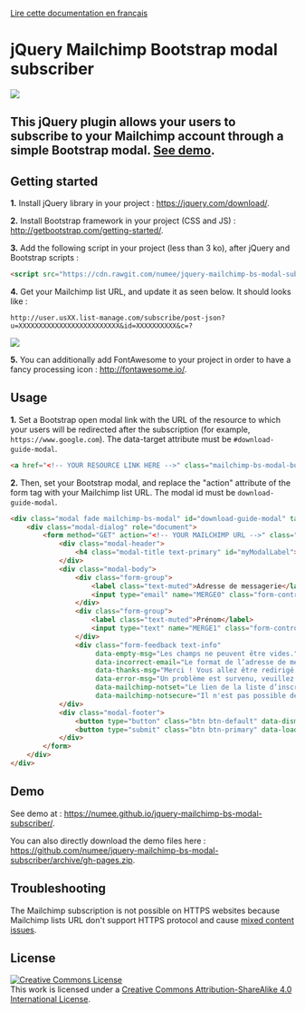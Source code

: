[Lire cette documentation en français](https://github.com/numee/jquery-mailchimp-bs-modal-subscriber/blob/master/LISEZ-MOI.md)

# jQuery Mailchimp Bootstrap modal subscriber

![](https://cloud.githubusercontent.com/assets/6952638/18815744/77cbf162-8339-11e6-88b1-f36a5803dc46.png)

## This jQuery plugin allows your users to subscribe to your Mailchimp account through a simple Bootstrap modal. [See demo](https://numee.github.io/jquery-mailchimp-bs-modal-subscriber/).

## Getting started

**1.** Install jQuery library in your project : https://jquery.com/download/.

**2.** Install Bootstrap framework in your project (CSS and JS) : http://getbootstrap.com/getting-started/.

**3.** Add the following script in your project (less than 3 ko), after jQuery and Bootstrap scripts :
```html
<script src="https://cdn.rawgit.com/numee/jquery-mailchimp-bs-modal-subscriber/07d5cad7d8772e5d84b4c4cbaae9b9cab6916c5e/jquery-mailchimp-bs-modal-subscriber.min.js"></script>
```

**4.** Get your Mailchimp list URL, and update it as seen below. It should looks like :

`http://user.usXX.list-manage.com/subscribe/post-json?u=XXXXXXXXXXXXXXXXXXXXXXXXX&id=XXXXXXXXXX&c=?`

![](https://cloud.githubusercontent.com/assets/6952638/18815183/1a09732a-8329-11e6-94c7-c51c2166c5b2.gif)

**5.** You can additionally add FontAwesome to your project in order to have a fancy processing icon : http://fontawesome.io/.

## Usage

**1.** Set a Bootstrap open modal link with the URL of the resource to which your users will be redirected after the subscription (for example, `https://www.google.com`). The data-target attribute must be `#download-guide-modal`.
```html
<a href="<!-- YOUR RESOURCE LINK HERE -->" class="mailchimp-bs-modal-button bootstrap-button" data-toggle="modal" data-target="#download-guide-modal">Télécharger le document</a>
```


**2.** Then, set your Bootstrap modal, and replace the "action" attribute of the form tag with your Mailchimp list URL. The modal id must be `download-guide-modal`.
```html
<div class="modal fade mailchimp-bs-modal" id="download-guide-modal" tabindex="-1" role="dialog" aria-labelledby="myDownloadGuideModal">
	<div class="modal-dialog" role="document">
		<form method="GET" action="<!-- YOUR MAILCHIMP URL -->" class="modal-content">
			<div class="modal-header">
				<h4 class="modal-title text-primary" id="myModalLabel">Inscrivez-vous pour vous rendre sur Google !</h4>
			</div>
			<div class="modal-body">
				<div class="form-group">
					<label class="text-muted">Adresse de messagerie</label>
					<input type="email" name="MERGE0" class="form-control" placeholder="adresse@domaine.com">
				</div>
				<div class="form-group">
					<label class="text-muted">Prénom</label>
					<input type="text" name="MERGE1" class="form-control" placeholder="John Doe">
				</div>
				<div class="form-feedback text-info" 
    				 data-empty-msg="Les champs ne peuvent être vides." 
                     data-incorrect-email="Le format de l’adresse de messagerie est incorrect."
                     data-thanks-msg="Merci ! Vous allez être redirigé dans "
                     data-error-msg="Un problème est survenu, veuillez réessayer."
                     data-mailchimp-notset="Le lien de la liste d’inscription Mailchimp est incorrect."
                     data-mailchimp-notsecure="Il n'est pas possible de se connecter à la liste d’inscription Mailchimp depuis une connexion sécurisée (https)."></div>
			</div>
			<div class="modal-footer">
				<button type="button" class="btn btn-default" data-dismiss="modal">Non merci.</button>
				<button type="submit" class="btn btn-primary" data-loading-text="<i class='fa fa-circle-o-notch fa-spin'></i> Préparation">C'est parti !</button>
			</div>
		</form>
	</div>
</div>
```

## Demo

See demo at : https://numee.github.io/jquery-mailchimp-bs-modal-subscriber/.

You can also directly download the demo files here : https://github.com/numee/jquery-mailchimp-bs-modal-subscriber/archive/gh-pages.zip.

## Troubleshooting

The Mailchimp subscription is not possible on HTTPS websites because Mailchimp lists URL don't support HTTPS protocol and cause [mixed content issues](https://developer.mozilla.org/en-US/docs/Web/Security/Mixed_content).

## License

<a rel="license" href="http://creativecommons.org/licenses/by-sa/4.0/"><img alt="Creative Commons License" style="border-width:0" src="https://i.creativecommons.org/l/by-sa/4.0/88x31.png" /></a><br />This work is licensed under a <a rel="license" href="http://creativecommons.org/licenses/by-sa/4.0/">Creative Commons Attribution-ShareAlike 4.0 International License</a>.
